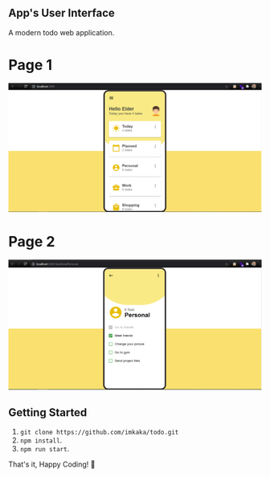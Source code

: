 ## App's User Interface

A modern todo web application. 

# Page 1

![App's UI](./src/assets/page-1.PNG)

# Page 2

![App's UI](./src/assets/page-2.PNG)


## Getting Started

1. `git clone https://github.com/imkaka/todo.git` 
2. `npm install`.
3. `npm run start`.

That's it, Happy Coding! :tada:
